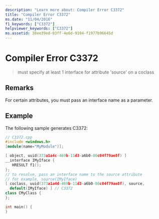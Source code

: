 ```yaml
---
description: "Learn more about: Compiler Error C3372"
title: "Compiler Error C3372"
ms.date: "11/04/2016"
f1_keywords: ["C3372"]
helpviewer_keywords: ["C3372"]
ms.assetid: 38ee39ed-03ff-4e6d-9104-f1977b96645d
---
```

# Compiler Error C3372

> must specify at least 1 interface for attribute 'source' on a coclass

## Remarks

For certain attributes, you must pass an interface name as a parameter.

## Example

The following sample generates C3372:

```cpp
// C3372.cpp
#include <windows.h>
[module(name="MyModule")];

[ object, uuid(373a1a4c-469b-11d3-a6b0-00c04f79ae8f) ]
__interface IMyIface {
   HRESULT f1();
};
// to resolve, pass an interface name to the source attribute
// for example, source(IMyIface)
[ coclass, uuid(373a1a4d-469b-11d3-a6b0-00c04f79ae8f), source,
  default(IMyIface) ] // C3372
class CMyClass {
};

int main() {
}
```
